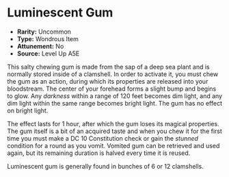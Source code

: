 
# Luminescent Gum

* **Rarity:** Uncommon
* **Type:** Wondrous Item
* **Attunement:** No
* **Source:** Level Up A5E


This salty chewing gum is made from the sap of a deep sea plant and is normally stored inside of a clamshell. In order to activate it, you must chew the gum as an action, during which its properties are released into your bloodstream. The center of your forehead forms a slight bump and begins to glow. Any _darkness_  within a range of 120 feet becomes dim light, and any dim light within the same range becomes bright light. The gum has no effect on bright light.

The effect lasts for 1 hour, after which the gum loses its magical properties. The gum itself is a bit of an acquired taste and when you chew it for the first time you must make a DC 10 Constitution check or gain the _stunned_  condition for a round as you vomit. Vomited gum can be retrieved and used again, but its remaining duration is halved every time it is reused.

Luminescent gum is generally found in bunches of 6 or 12 clamshells.
